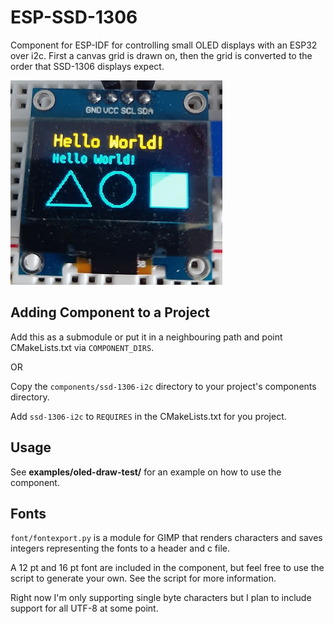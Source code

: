 # ESP-SSD-1306

Component for ESP-IDF for controlling small OLED displays with an ESP32 over i2c.  First a canvas grid is drawn on, then the grid is converted to the order that SSD-1306 displays expect.

![Screenshot of this test project.](./examples/oled-draw-test/OLED_drawtest_screen.png)

## Adding Component to a Project

Add this as a submodule or put it in a neighbouring path and point CMakeLists.txt via `COMPONENT_DIRS`.  

OR

Copy the `components/ssd-1306-i2c` directory to your project's components directory.

Add `ssd-1306-i2c` to `REQUIRES` in the CMakeLists.txt for you project.

## Usage

See **examples/oled-draw-test/** for an example on how to use the component.

## Fonts

`font/fontexport.py` is a module for GIMP that renders characters and saves integers representing the fonts to a header and c file.

A 12 pt and 16 pt font are included in the component, but feel free to use the script to generate your own.  See the script for more information.

Right now I'm only supporting single byte characters but I plan to include support for all UTF-8 at some point.
